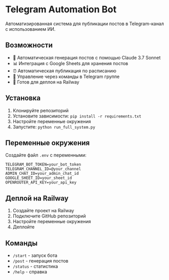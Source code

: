 # Telegram Automation Bot

Автоматизированная система для публикации постов в Telegram-канал с использованием ИИ.

## Возможности

- 🤖 Автоматическая генерация постов с помощью Claude 3.7 Sonnet
- 📊 Интеграция с Google Sheets для хранения постов
- ⏰ Автоматическая публикация по расписанию
- 💬 Управление через команды в Telegram группе
- 🚀 Готов для деплоя на Railway

## Установка

1. Клонируйте репозиторий
2. Установите зависимости: `pip install -r requirements.txt`
3. Настройте переменные окружения
4. Запустите: `python run_full_system.py`

## Переменные окружения

Создайте файл `.env` с переменными:

```
TELEGRAM_BOT_TOKEN=your_bot_token
TELEGRAM_CHANNEL_ID=@your_channel
ADMIN_CHAT_ID=your_admin_chat_id
GOOGLE_SHEET_ID=your_sheet_id
OPENROUTER_API_KEY=your_api_key
```

## Деплой на Railway

1. Создайте проект на Railway
2. Подключите GitHub репозиторий
3. Настройте переменные окружения
4. Деплойте

## Команды

- `/start` - запуск бота
- `/post` - генерация постов
- `/status` - статистика
- `/help` - справка